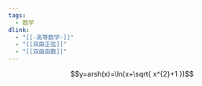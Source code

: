 ```yaml
---
tags:
  - 数学
dlink:
  - "[[-高等数学-]]"
  - "[[双曲正弦]]"
  - "[[双曲函数]]"
---
```

$$y=arsh(x)=\ln(x+\sqrt{ x^{2}+1 })$$
